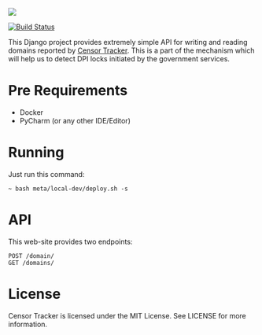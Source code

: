 ![](https://raw.githubusercontent.com/roskomsvoboda/censortracker/master/.github/readme-logo.png)

[![Build Status](https://github.com/roskomsvoboda/censortracker/workflows/Node.js%20CI/badge.svg?branch=master&event=push)](https://github.com/roskomsvoboda/censortracker/actions)


This Django project provides extremely simple API for writing and reading domains reported by [Censor Tracker](https://git.io/JfoBg). 
This is a part of the mechanism which will help us to detect DPI locks initiated by the government services.

Pre Requirements
================

- Docker
- PyCharm (or any other IDE/Editor)

Running
=======

Just run this command:

    ~ bash meta/local-dev/deploy.sh -s
    
 
 API
 ===
 
This web-site provides two endpoints:

```
POST /domain/
GET /domains/
```

License
=======

Censor Tracker is licensed under the MIT License. See LICENSE for more
information.
